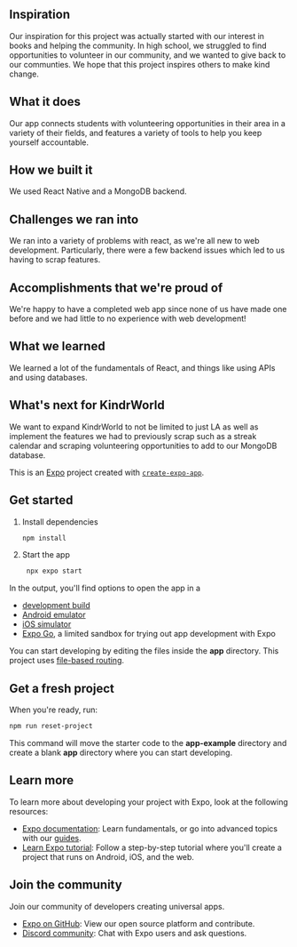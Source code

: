 ## Inspiration
Our inspiration for this project was actually started with our interest in books and helping the community. In high school, we struggled to find opportunities to volunteer in our community, and we wanted to give back to our communties. We hope that this project inspires others to make kind change.

## What it does
Our app connects students with volunteering opportunities in their area in a variety of their fields, and features a variety of tools to help you keep yourself accountable.

## How we built it
We used React Native and a MongoDB backend.

## Challenges we ran into
We ran into a variety of problems with react, as we're all new to web development. Particularly, there were a few backend issues which led to us having to scrap features.

## Accomplishments that we're proud of
We're happy to have a completed web app since none of us have made one before and we had little to no experience with web development!

## What we learned
We learned a lot of the fundamentals of React, and things like using APIs and using databases.

## What's next for KindrWorld
We want to expand KindrWorld to not be limited to just LA as well as implement the features we had to previously scrap such as a streak calendar and scraping volunteering opportunities to add to our MongoDB database.



This is an [Expo](https://expo.dev) project created with [`create-expo-app`](https://www.npmjs.com/package/create-expo-app).

## Get started

1. Install dependencies

   ```bash
   npm install
   ```

2. Start the app

   ```bash
    npx expo start
   ```

In the output, you'll find options to open the app in a

- [development build](https://docs.expo.dev/develop/development-builds/introduction/)
- [Android emulator](https://docs.expo.dev/workflow/android-studio-emulator/)
- [iOS simulator](https://docs.expo.dev/workflow/ios-simulator/)
- [Expo Go](https://expo.dev/go), a limited sandbox for trying out app development with Expo

You can start developing by editing the files inside the **app** directory. This project uses [file-based routing](https://docs.expo.dev/router/introduction).

## Get a fresh project

When you're ready, run:

```bash
npm run reset-project
```

This command will move the starter code to the **app-example** directory and create a blank **app** directory where you can start developing.

## Learn more

To learn more about developing your project with Expo, look at the following resources:

- [Expo documentation](https://docs.expo.dev/): Learn fundamentals, or go into advanced topics with our [guides](https://docs.expo.dev/guides).
- [Learn Expo tutorial](https://docs.expo.dev/tutorial/introduction/): Follow a step-by-step tutorial where you'll create a project that runs on Android, iOS, and the web.

## Join the community

Join our community of developers creating universal apps.

- [Expo on GitHub](https://github.com/expo/expo): View our open source platform and contribute.
- [Discord community](https://chat.expo.dev): Chat with Expo users and ask questions.
